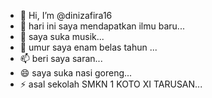 - 👋 Hi, I’m @dinizafira16
- 👀 hari ini saya mendapatkan ilmu baru...
- 🌱 saya suka musik...
- 💞️ umur saya enam belas tahun ...
- 📫 beri saya saran...
- 😄 saya suka nasi goreng...
- ⚡ asal sekolah SMKN 1 KOTO XI TARUSAN...

<!---
firaaaaa13/firaaaaa13 is a ✨ special ✨ repository because its `README.md` (this file) appears on your GitHub profile.
You can click the Preview link to take a look at your changes.
--->
